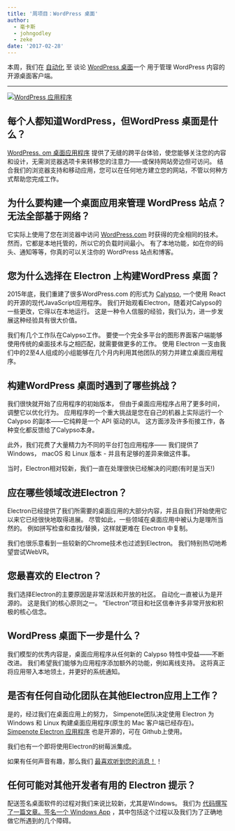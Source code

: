 ```yaml
---
title: '周项目：WordPress 桌面'
author:
  - 毫卡斯
  - johngodley
  - zeke
date: '2017-02-28'
---
```


本周，我们在 [自动化](https://automattic.com/) 至 谈论 [WordPress 桌面](https://apps.wordpress.com/desktop/)一个 用于管理 WordPress 内容的开源桌面客户端。

---

[![WordPress 应用程序](https://cloud.githubusercontent.com/assets/2289/23391881/ea54d52e-fd2c-11e6-86ec-98fe466d5c5c.gif)](https://apps.wordpress.com/desktop/)

## 每个人都知道WordPress，但WordPress 桌面是什么？

[WordPress. om 桌面应用程序](https://apps.wordpress.com/desktop/) 提供了无缝的跨平台体验，使您能够关注您的内容和设计，无需浏览器选项卡来转移您的注意力——或保持网站旁边但可访问。 结合我们的浏览器支持和移动应用，您可以在任何地方建立您的网站，不管以何种方式帮助您完成工作。

## 为什么要构建一个桌面应用来管理 WordPress 站点？ 无法全部基于网络？

它实际上使用了您在浏览器中访问 [WordPress.com](https://wordpress.com) 时获得的完全相同的技术。 然而，它都是本地托管的，所以它的负载时间最小。 有了本地功能，如在你的码头、通知等等，你真的可以关注你的 WordPress 站点和博客。

## 您为什么选择在 Electron 上构建WordPress 桌面？

2015年底，我们重建了很多WordPress.com 的形式为 [Calypso](https://github.com/automattic/wp-calypso), 一个使用 React的开源的现代JavaScript应用程序。 我们开始观看Electron，随着对Calypso的一些更改，它得以在本地运行。 这是一种令人信服的经验，我们认为，进一步发展这种经验具有很大价值。

我们有几个工作队在Calypso工作。 要使一个完全多平台的图形界面客户端能够使用传统的桌面技术与之相匹配，就需要做更多的工作。 使用 Electron 一支由我们中的2至4人组成的小组能够在几个月内利用其他团队的努力并建立桌面应用程序。

## 构建WordPress 桌面时遇到了哪些挑战？

我们很快就开始了应用程序的初始版本， 但由于桌面应用程序占用了更多时间，调整它以优化行为。 应用程序的一个重大挑战是您在自己的机器上实际运行一个 Calypso 的副本——它纯粹是一个 API 驱动的UI。 这方面涉及许多衔接工作，各种变化都反馈给了Calypso本身。

此外，我们花费了大量精力为不同的平台打包应用程序—— 我们提供了Windows， macOS 和 Linux 版本 - 并且有足够的差异来做这件事。

当时，Electron相对较新，我们一直在处理很快已经解决的问题(有时是当天!)

## 应在哪些领域改进Electron？

Electron已经提供了我们所需要的桌面应用的大部分内容，并且自我们开始使用它以来它已经很快地取得进展。 尽管如此，一些领域在桌面应用中被认为是理所当然的。 例如拼写检查和查找/替换，这样就更难在 Electron 中复制。

我们也很乐意看到一些较新的Chrome技术也过滤到Electron。 我们特别热切地希望尝试WebVR。

## 您最喜欢的 Electron？

我们选择Electron的主要原因是非常活跃和开放的社区。 自动化一直被认为是开源的。 这是我们的核心原则之一。 “Electron”项目和社区信奉许多非常开放和积极的核心信念。

## WordPress 桌面下一步是什么？

我们模型的优秀内容是，桌面应用程序从任何新的 Calypso 特性中受益――不断改进。 我们希望我们能够为应用程序添加额外的功能，例如离线支持。 这将真正将应用带入本地领土，并更好的系统通知。

## 是否有任何自动化团队在其他Electron应用上工作？

是的，经过我们在桌面应用上的努力， Simpenote团队决定使用 Electron 为 Windows 和 Linux 构建桌面应用程序(原生的 Mac 客户端已经存在)。 [Simpenote Electron 应用程序](https://github.com/Automattic/simplenote-electron) 也是开源的，可在 Github上使用。

我们也有一个即将使用Electron的树莓派集成。

如果有任何声音有趣，那么我们 [最喜欢听到您的消息！](https://automattic.com/work-with-us/)！

## 任何可能对其他开发者有用的 Electron 提示？

配送签名桌面软件的过程对我们来说比较新，尤其是Windows。 我们为 [代码撰写了一篇文章。签名一个 Windows App](https://mkaz.blog/code/code-signing-a-windows-application/) ，其中包括这个过程以及我们为了正确地做它所遇到的几个障碍。


